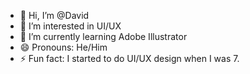- 👋 Hi, I’m @David
- 👀 I’m interested in UI/UX
- 🌱 I’m currently learning Adobe Illustrator
- 😄 Pronouns: He/Him
- ⚡ Fun fact: I started to do UI/UX design when I was 7.

<!---
New-Soft-Crporation/New-Soft-Crporation is a ✨ special ✨ repository because its `README.md` (this file) appears on your GitHub profile.
You can click the Preview link to take a look at your changes.
--->

